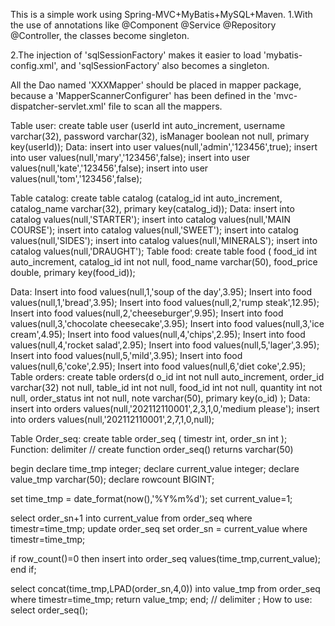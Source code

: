 This is a simple work using Spring-MVC+MyBatis+MySQL+Maven.
1.With the use of annotations like @Component @Service @Repository @Controller, the classes become singleton.

2.The injection of 'sqlSessionFactory' makes it easier to load 'mybatis-config.xml', and 'sqlSessionFactory' also becomes a singleton.

All the Dao named 'XXXMapper' should be placed in mapper package, because a 'MapperScannerConfigurer' has been defined in the 'mvc-dispatcher-servlet.xml' file to scan all the mappers.


Table user:
create table user (userId int auto_increment, username varchar(32), password varchar(32), isManager boolean not null, primary key(userId));
Data:
insert into user values(null,'admin','123456',true);
insert into user values(null,'mary','123456',false);
insert into user values(null,'kate','123456',false);
insert into user values(null,'tom','123456',false);

Table catalog:
create table catalog
(catalog_id int auto_increment,
catalog_name varchar(32),
primary key(catalog_id));
Data:
insert into catalog values(null,'STARTER');
insert into catalog values(null,'MAIN COURSE');
insert into catalog values(null,'SWEET');
insert into catalog values(null,'SIDES');
insert into catalog values(null,'MINERALS');
insert into catalog values(null,'DRAUGHT');
Table food:
create table food (
food_id int auto_increment,
catalog_id int not null,
food_name varchar(50),
food_price double,
primary key(food_id));

Data:
Insert into food values(null,1,'soup of the day',3.95);
Insert into food values(null,1,'bread',3.95);
Insert into food values(null,2,'rump steak',12.95);
Insert into food values(null,2,'cheeseburger',9.95);
Insert into food values(null,3,'chocolate cheesecake',3.95);
Insert into food values(null,3,'ice cream',4.95);
Insert into food values(null,4,'chips',2.95);
Insert into food values(null,4,'rocket salad',2.95);
Insert into food values(null,5,'lager',3.95);
Insert into food values(null,5,'mild',3.95);
Insert into food values(null,6,'coke',2.95);
Insert into food values(null,6,'diet coke',2.95);
Table orders:
create table orders(d
o_id int not null auto_increment,
order_id varchar(32) not null,
table_id int not null,
food_id int not null,
quantity int not null,
order_status int not null,
note varchar(50),
primary key(o_id)
);
Data:
insert into orders values(null,'202112110001',2,3,1,0,'medium please');
insert into orders values(null,'202112110001',2,7,1,0,null);

Table Order_seq:
create table order_seq (
timestr int, order_sn int
);
Function:
delimiter //
create function order_seq()
returns varchar(50)

begin
declare time_tmp integer;
declare current_value integer;
declare value_tmp varchar(50);
declare rowcount BIGINT;

set time_tmp = date_format(now(),'%Y%m%d');
set current_value=1;

select order_sn+1 into current_value from order_seq where timestr=time_tmp;
update order_seq set order_sn = current_value where timestr=time_tmp;

if row_count()=0 then
insert into order_seq values(time_tmp,current_value);
end if;

select concat(time_tmp,LPAD(order_sn,4,0)) into value_tmp from order_seq where timestr=time_tmp;
return value_tmp;
end;
//
delimiter ;
How to use: select order_seq();